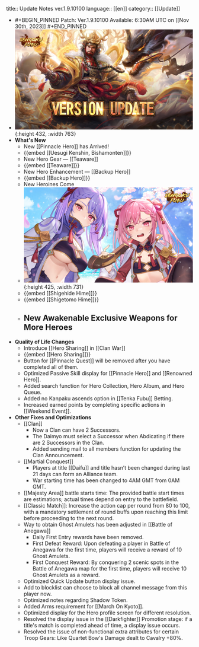 title:: Update Notes ver.1.9.10100
language:: [[en]]
category:: [[Update]]

- #+BEGIN_PINNED
  Patch: Ver.1.9.10100
  Available: 6:30AM UTC on [[Nov 30th, 2023]] 
  #+END_PINNED
- ![upd.jpg](../assets/upd_1701320088893_0.jpg){:height 432, :width 763}
- **What's New**
	- New [[Pinnacle Hero]] has Arrived!
	- {{embed [[Uesugi Kenshin, Bishamonten]]}}
	- New Hero Gear — [[Teaware]]
	- {{embed [[Teaware]]}}
	- New Hero Enhancement — [[Backup Hero]]
	- {{embed [[Backup Hero]]}}
	- New Heroines Come
	- ![heroine.jpg](../assets/heroine_1701320105910_0.jpg){:height 425, :width 731}
	- {{embed [[Shigehide Hime]]}}
	- {{embed [[Shigetomo Hime]]}}
	- **New Awakenable Exclusive Weapons for More Heroes**
		-
- **Quality of Life Changes**
	- Introduce [[Hero Sharing]] in [[Clan War]]
	- {{embed [[Hero Sharing]]}}
	- Button for [[Pinnacle Quest]] will be removed after you have completed all of them.
	- Optimized Passive Skill display for [[Pinnacle Hero]] and [[Renowned Hero]].
	- Added search function for Hero Collection, Hero Album, and Hero Queue.
	- Added no Kanpaku ascends option in [[Tenka Fubu]] Betting.
	- Increased earned points by completing specific actions in [[Weekend Event]].
- **Other Fixes and Optimizations**
	- [[Clan]]
		- Now a Clan can have 2 Successors.
		- The Daimyo must select a Successor when Abdicating if there are 2 Successors in the Clan.
		- Added sending mail to all members function for updating the Clan Announcement.
	- [[Martial Conquest]]
		- Players at title [[Daifu]] and title hasn’t been changed during last 21 days can form an Alliance team.
		- War starting time has been changed to 4AM GMT from 0AM GMT.
	- [[Majesty Area]] battle starts time: The provided battle start times are estimations; actual times depend on entry to the battlefield.
	- [[Classic Match]]: Increase the action cap per round from 80 to 100, with a mandatory settlement of round buffs upon reaching this limit before proceeding to the next round.
	- Way to obtain Ghost Amulets has been adjusted in [[Battle of Anegawa]]
		- Daily First Entry rewards have been removed.
		- First Defeat Reward: Upon defeating a player in Battle of Anegawa for the first time, players will receive a reward of 10 Ghost Amulets.
		- First Conquest Reward: By conquering 2 scenic spots in the Battle of Anegawa map for the first time, players will receive 10 Ghost Amulets as a reward.
	- Optimized Quick Update button display issue.
	- Add to blocklist can choose to block all channel message from this player now.
	- Optimized notes regarding Shadow Token.
	- Added Arms requirement for [[March On Kyoto]].
	- Optimized display for the Hero profile screen for different resolution.
	- Resolved the display issue in the [[Darkfighter]] Promotion stage: if a title's match is completed ahead of time, a display issue occurs.
	- Resolved the issue of non-functional extra attributes for certain Troop Gears: Like Quartet Bow's Damage dealt to Cavalry +80%.